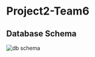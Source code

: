# Project2-Team6

## Database Schema
![db schema](https://i.gyazo.com/0a3e99ae3a803fa56286e37bef5c503a.png)
